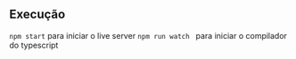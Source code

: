 ## Execução
`npm start` para iniciar o live server
`npm run watch ` para iniciar o compilador do typescript